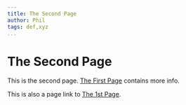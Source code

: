 ```yaml
---
title: The Second Page
author: Phil
tags: def,xyz
...
```


# The Second Page

This is the second page. [The First Page](the_first_page.html) contains more info.

This is also a page link to [The 1st Page](the_first_page.html).
